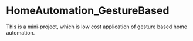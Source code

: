 # HomeAutomation_GestureBased
This is a mini-project, which is low cost application of gesture based home automation.
